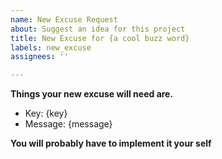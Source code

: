 ```yaml
---
name: New Excuse Request
about: Suggest an idea for this project
title: New Excuse for {a cool buzz word}
labels: new_excuse
assignees: ''

---
```


**Things your new excuse will need are.**
* Key: {key}
* Message: {message}

**You will probably have to implement it your self**
